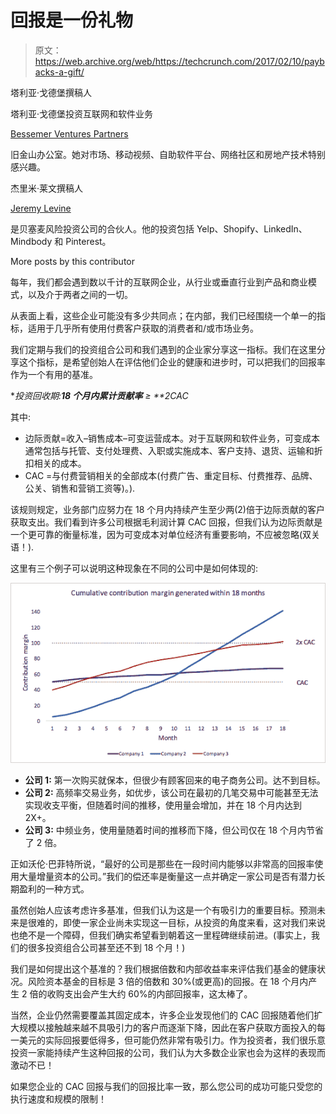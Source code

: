 # 回报是一份礼物 

> 原文：<https://web.archive.org/web/https://techcrunch.com/2017/02/10/paybacks-a-gift/>

塔利亚·戈德堡撰稿人

塔利亚·戈德堡投资互联网和软件业务

[Bessemer Ventures Partners](https://web.archive.org/web/20230131024534/https://www.bvp.com/)

旧金山办公室。她对市场、移动视频、自助软件平台、网络社区和房地产技术特别感兴趣。

杰里米·莱文撰稿人

[Jeremy Levine](https://web.archive.org/web/20230131024534/https://www.bvp.com/team/jeremy-levine)

是贝塞麦风险投资公司的合伙人。他的投资包括 Yelp、Shopify、LinkedIn、Mindbody 和 Pinterest。

More posts by this contributor

每年，我们都会遇到数以千计的互联网企业，从行业或垂直行业到产品和商业模式，以及介于两者之间的一切。

从表面上看，这些企业可能没有多少共同点；在内部，我们已经围绕一个单一的指标，适用于几乎所有使用付费客户获取的消费者和/或市场业务。

我们定期与我们的投资组合公司和我们遇到的企业家分享这一指标。我们在这里分享这个指标，是希望创始人在评估他们企业的健康和进步时，可以把我们的回报率作为一个有用的基准。

**投资回收期:****18 个月内累计贡献率** ≥ **2*CAC**

其中:

*   边际贡献=收入–销售成本–可变运营成本。对于互联网和软件业务，可变成本通常包括与托管、支付处理费、入职或实施成本、客户支持、退货、运输和折扣相关的成本。
*   CAC =与付费营销相关的全部成本(付费广告、重定目标、付费推荐、品牌、公关、销售和营销工资等)。).

该规则规定，业务部门应努力在 18 个月内持续产生至少两(2)倍于边际贡献的客户获取支出。我们看到许多公司根据毛利润计算 CAC 回报，但我们认为边际贡献是一个更可靠的衡量标准，因为可变成本对单位经济有重要影响，不应被忽略(双关语！).

这里有三个例子可以说明这种现象在不同的公司中是如何体现的:

![image001](img/ac825a9ea7406ffbae7ba37f4e706c23.png)

*   **公司 1:** 第一次购买就保本，但很少有顾客回来的电子商务公司。达不到目标。
*   **公司 2:** 高频率交易业务，如优步，该公司在最初的几笔交易中可能甚至无法实现收支平衡，但随着时间的推移，使用量会增加，并在 18 个月内达到 2X+。
*   **公司 3:** 中频业务，使用量随着时间的推移而下降，但公司仅在 18 个月内节省了 2 倍。

正如沃伦·巴菲特所说，“最好的公司是那些在一段时间内能够以非常高的回报率使用大量增量资本的公司。”我们的偿还率是衡量这一点并确定一家公司是否有潜力长期盈利的一种方式。

虽然创始人应该考虑许多基准，但我们认为这是一个有吸引力的重要目标。预测未来是很难的，即使一家企业尚未实现这一目标，从投资的角度来看，这对我们来说也绝不是一个障碍，但我们确实希望看到朝着这一里程碑继续前进。(事实上，我们的很多投资组合公司甚至还不到 18 个月！)

我们是如何提出这个基准的？我们根据倍数和内部收益率来评估我们基金的健康状况。风险资本基金的目标是 3 倍的倍数和 30%(或更高)的回报。在 18 个月内产生 2 倍的收购支出会产生大约 60%的内部回报率，这太棒了。

当然，企业仍然需要覆盖其固定成本，许多企业发现他们的 CAC 回报随着他们扩大规模以接触越来越不具吸引力的客户而逐渐下降，因此在客户获取方面投入的每一美元的实际回报要低得多，但可能仍然非常有吸引力。作为投资者，我们很乐意投资一家能持续产生这种回报的公司，我们认为大多数企业家也会为这样的表现而激动不已！

如果您企业的 CAC 回报与我们的回报比率一致，那么您公司的成功可能只受您的执行速度和规模的限制！